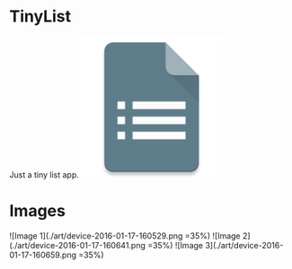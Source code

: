 # TinyList
Just a tiny list app.
<img src="./art/512icon.png" style="width: 50%; height: 50%"/>

# Images
![Image 1](./art/device-2016-01-17-160529.png =35%)
![Image 2](./art/device-2016-01-17-160641.png =35%)
![Image 3](./art/device-2016-01-17-160659.png =35%)

